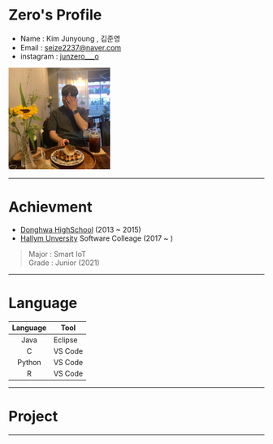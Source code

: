 # Zero's Profile
* Name : Kim Junyoung , 김준영 
* Email : seize2237@naver.com 
* instagram : [junzero___o][junzero___o]  
<img src=profile.jpg width=200 height=200>    

*****

# Achievment
* [Donghwa HighSchool][donghwa] (2013 ~ 2015)
* [Hallym Unversity][hallym] Software Colleage (2017 ~ )
> Major : Smart IoT  
> Grade : Junior (2021)

*****

# Language
|Language|Tool|
|:---:|---|
|Java|Eclipse|
|C|VS Code|
|Python|VS Code|
|R|VS Code|

*****

# Project

*****


[junzero___o]: https://www.instagram.com/junzero___o/
[hallym]: https://www.hallym.ac.kr
[donghwa]: https://www.donghwa.hs.kr
